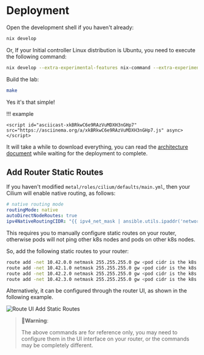 # Deployment

Open the development shell if you haven't already:

```sh
nix develop
```

Or, If your Initial controller Linux distribution is Ubuntu, you need to execute the following command:

```sh
nix develop --extra-experimental-features nix-command --extra-experimental-features flakes
```

Build the lab:

```sh
make
```

Yes it's that simple!

!!! example

    <script id="asciicast-xkBRkwC6e9RAzVuMDXH3nGHp7" src="https://asciinema.org/a/xkBRkwC6e9RAzVuMDXH3nGHp7.js" async></script>

It will take a while to download everything,
you can read the [architecture document](../../reference/architecture/overview.md) while waiting for the deployment to complete.

## Add Router Static Routes

If you haven't modified `metal/roles/cilium/defaults/main.yml`, then your Cilium will enable native routing, as follows:

```yaml
# native routing mode
routingMode: native
autoDirectNodeRoutes: true
ipv4NativeRoutingCIDR: "{{ ipv4_net_mask | ansible.utils.ipaddr('network/prefix') }}"
```

This requires you to manually configure static routes on your router, otherwise pods will not ping other k8s nodes and pods on other k8s nodes.

So, add the following static routes to your router:

```sh
route add -net 10.42.0.0 netmask 255.255.255.0 gw <pod cidr is the k8s node internal ip address for 10.42.0.0> dev <router-lan-interface>
route add -net 10.42.1.0 netmask 255.255.255.0 gw <pod cidr is the k8s node internal ip address for 10.42.1.0> dev <router-lan-interface>
route add -net 10.42.2.0 netmask 255.255.255.0 gw <pod cidr is the k8s node internal ip address for 10.42.1.0> dev <router-lan-interface>
route add -net 10.42.3.0 netmask 255.255.255.0 gw <pod cidr is the k8s node internal ip address for 10.42.1.0> dev <router-lan-interface>
```

Alternatively, it can be configured through the router UI, as shown in the following example.

![Route UI Add Static Routes](TODO:)

> 🐾**Warning**:
>
> The above commands are for reference only, you may need to configure them in the UI interface on your router, or the commands may be completely different.
